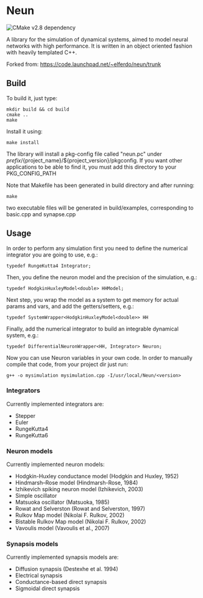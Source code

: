 # Neun

![CMake v2.8 dependency](https://img.shields.io/badge/cmake-v2.8-blue?style=flat-square)

A library for the simulation of dynamical systems, aimed to model neural
networks with high performance. It is written in an object oriented fashion
with heavily templated C++.

Forked from: https://code.launchpad.net/~elferdo/neun/trunk

## Build

To build it, just type:
```
mkdir build && cd build
cmake ..
make
```

Install it using:
```
make install
```

The library will install a pkg-config file called "neun.pc" under
${prefix}/${project_name}/${project_version}/pkgconfig. If you want
other applications to be able to find it, you must add this directory
to your PKG_CONFIG_PATH

<!--  
USING ECLIPSE

cmake -G"Eclipse CDT4 - Unix Makefiles" -D CMAKE_BUILD_TYPE=Debug .. 
-->


Note that Makefile has been generated in build directory and after running:
```
make 
```

two executable files will be generated in build/examples, corresponding to basic.cpp and synapse.cpp

## Usage

In order to perform any simulation first you need to define the numerical integrator you are going to use, e.g.:
```
typedef RungeKutta4 Integrator;
```

Then, you define the neuron model and the precision of the simulation, e.g.:
```
typedef HodgkinHuxleyModel<double> HHModel;
```

Next step, you wrap the model as a system to get memory for actual params and vars, and add the getters/setters, e.g.:
```
typedef SystemWrapper<HodgkinHuxleyModel<double>> HH
```

Finally, add the numerical integrator to build an integrable dynamical system, e.g.:
```
typedef DifferentialNeuronWrapper<HH, Integrator> Neuron;
```

Now you can use Neuron variables in your own code. In order to manually compile that code, from your project dir just run:
```
g++ -o mysimulation mysimulation.cpp -I/usr/local/Neun/<version>
````

### Integrators

Currently implemented integrators are:
 - Stepper
 - Euler
 - RungeKutta4
 - RungeKutta6

### Neuron models

Currently implemented neuron models:
 - Hodgkin-Huxley conductance model (Hodgkin and Huxley, 1952)
 - Hindmarsh–Rose model (Hindmarsh-Rose, 1984)
 - Izhikevich spiking neuron model (Izhikevich, 2003)
 - Simple oscillator
 - Matsuoka oscillator (Matsuoka, 1985)
 - Rowat and Selverston (Rowat and Selverston, 1997)
 - Rulkov Map model (Nikolai F. Rulkov, 2002)
 - Bistable Rulkov Map model (Nikolai F. Rulkov, 2002)
 - Vavoulis model (Vavoulis et al., 2007)

### Synapsis models

Currently implemented synapsis models are:
 - Diffusion synapsis (Destexhe et al. 1994)
 - Electrical synapsis
 - Conductance-based direct synapsis
 - Sigmoidal direct synapsis
